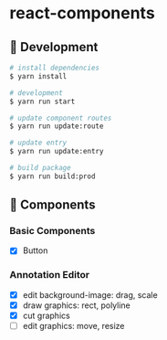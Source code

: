 # react-components

## 🚀 Development

```bash
# install dependencies
$ yarn install

# development
$ yarn run start

# update component routes
$ yarn run update:route

# update entry
$ yarn run update:entry

# build package
$ yarn run build:prod

```

## 🎨 Components

### Basic Components

- [x] Button


### Annotation Editor

- [x] edit background-image: drag, scale
- [x] draw graphics: rect, polyline
- [x] cut graphics
- [ ] edit graphics: move, resize